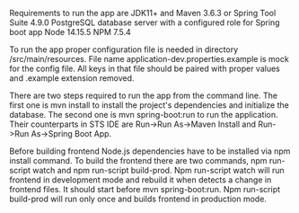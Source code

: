 Requirements to run the app are
JDK11+ and Maven 3.6.3 or Spring Tool Suite 4.9.0
PostgreSQL database server with a configured role for Spring boot app
Node 14.15.5
NPM 7.5.4

To run the app proper configuration file is needed in directory /src/main/resources. File name application-dev.properties.example is mock for the config file. All keys in that file should be paired with proper values and .example extension removed.

There are two steps required to run the app from the command line. The first one is mvn install to install the project's dependencies and initialize the database. The second one is mvn spring-boot:run to run the application.
Their counterparts in STS IDE are Run->Run As->Maven Install and Run->Run As->Spring Boot App.

Before building frontend Node.js dependencies have to be installed via npm install command.
To build the frontend there are two commands, npm run-script watch and npm run-script build-prod. 
Npm run-script watch will run frontend in development mode and rebuild it when detects a change in frontend files. It should start before mvn spring-boot:run. 
Npm run-script build-prod will run only once and builds frontend in production mode.
